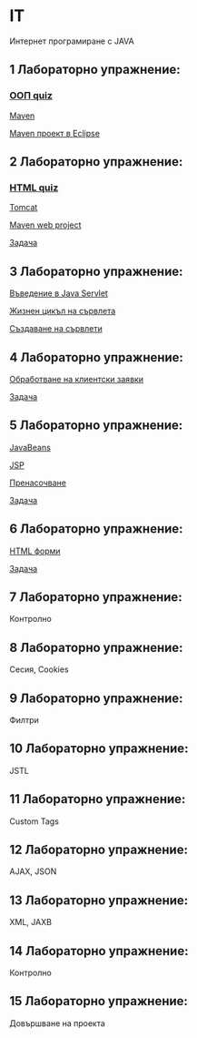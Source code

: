 # IT
Интернет програмиране с JAVA

## 1 Лабораторно упражнение:

### [ООП quiz](https://forms.office.com/Pages/ResponsePage.aspx?id=QWmIMYaKk0-PQtFA6uo2rY8g6cMukr1NlbD5t2NQ1mhUQlU2SFZIVUhNN1EyVzJPTEZCUFM0OVUxSi4u)

[Maven](Maven)

[Maven проект в Eclipse](Maven/EclipseMavenProject.md)

## 2 Лабораторно упражнение:

### [HTML quiz](https://forms.office.com/Pages/ResponsePage.aspx?id=QWmIMYaKk0-PQtFA6uo2rY8g6cMukr1NlbD5t2NQ1mhUMjgxSjNDMEVIVFQ1TjRaSE9TR0JXVExGOS4u)

[Tomcat](Tomcat)

[Maven web project](Maven/EclipseMavenWebProject.md)

[Задача](Tasks/Task1.md)

## 3 Лабораторно упражнение:

[Въведение в Java Servlet](Servlet)

[Жизнен цикъл на сървлета](Servlet/LifeCycle.md)

[Създаване на сървлети](Servlet/Create.md)

## 4 Лабораторно упражнение:

[Обработване на клиентски заявки](Servlet/RequestResponse.md)

[Задача](Tasks/Task2.md)

## 5 Лабораторно упражнение:

[JavaBeans](Servlet/JavaBeans.md)

[JSP](Servlet/JSP.md)

[Пренасочване](Servlet/Redirect.md)

[Задача](Tasks/Task3.md)

## 6 Лабораторно упражнение:

[HTML форми](HTML/Forms.md) 

[Задача](Tasks/Task4.md)

## 7 Лабораторно упражнение:

Контролно

## 8 Лабораторно упражнение:

Сесия, Cookies

## 9 Лабораторно упражнение:

Филтри

## 10 Лабораторно упражнение:

JSTL

## 11 Лабораторно упражнение:

Custom Tags

## 12 Лабораторно упражнение:

AJAX, JSON

## 13 Лабораторно упражнение:

XML, JAXB

## 14 Лабораторно упражнение:

Контролно

## 15 Лабораторно упражнение:

Довършване на проекта
